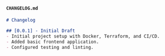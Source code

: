 #### `CHANGELOG.md`
```markdown
# Changelog

## [0.0.1] - Initial Draft
- Initial project setup with Docker, Terraform, and CI/CD.
- Added basic frontend application.
- Configured testing and linting.
